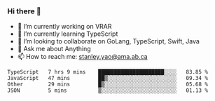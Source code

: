 ### Hi there 👋

- 🔭 I’m currently working on VRAR
- 🌱 I’m currently learning TypeScript
- 👯 I’m looking to collaborate on GoLang, TypeScript, Swift, Java
- 💬 Ask me about Anything
- 📫 How to reach me: stanley.yao@ama.ab.ca


<!--START_SECTION:waka-->
```text
TypeScript   7 hrs 9 mins    █████████████████████░░░░   83.85 % 
JavaScript   47 mins         ██▒░░░░░░░░░░░░░░░░░░░░░░   09.34 % 
Other        29 mins         █▒░░░░░░░░░░░░░░░░░░░░░░░   05.68 % 
JSON         5 mins          ▒░░░░░░░░░░░░░░░░░░░░░░░░   01.13 % 
```
<!--END_SECTION:waka-->
